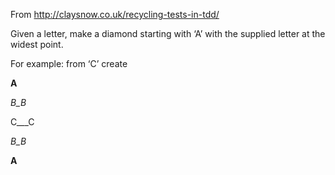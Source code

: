 From http://claysnow.co.uk/recycling-tests-in-tdd/

Given a letter, make a diamond starting with ‘A’ with the supplied letter at the widest point.

For example: from ‘C’ create

__A__

_B_B_
 
C___C
 
_B_B_

__A__




